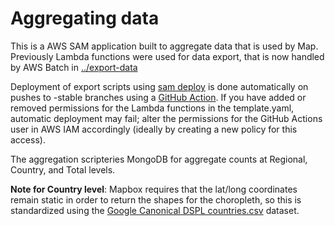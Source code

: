 # Aggregating data

This is a AWS SAM application built to aggregate data that is used by Map.
Previously Lambda functions were used for data export, that is now handled
by AWS Batch in [../export-data](../export-data/README.md)

Deployment of export scripts using [sam deploy](https://docs.aws.amazon.com/serverless-application-model/latest/developerguide/sam-cli-command-reference-sam-deploy.html) is done automatically on pushes to -stable branches using a [GitHub Action](https://github.com/globaldothealth/list/blob/main/.github/workflows/aggregate-deploy.yaml). If you have added or removed permissions for the Lambda functions in the template.yaml, automatic deployment may fail; alter the permissions for the GitHub Actions user in AWS IAM accordingly (ideally by creating a new policy for this access).

The aggregation scripteries MongoDB for aggregate counts at Regional, Country, and Total levels.

**Note for Country level**: Mapbox requires that the lat/long coordinates remain static in order to return the shapes for the choropleth, so this is standardized using the [Google Canonical DSPL countries.csv](https://developers.google.com/public-data/docs/canonical/countries_csv) dataset.
